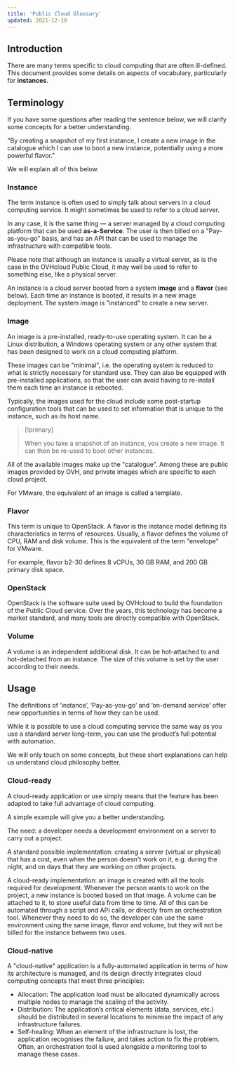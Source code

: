 ```yaml
---
title: 'Public Cloud Glossary'
updated: 2021-12-10
---
```



## Introduction
There are many terms specific to cloud computing that are often ill-defined. This document provides some details on aspects of vocabulary, particularly for **instances**.


## Terminology
If you have some questions after reading the sentence below, we will clarify some concepts for a better understanding.

"By creating a snapshot of my first instance, I create a new image in the catalogue which I can use to boot a new instance, potentially using a more powerful flavor."

We will explain all of this below.


### Instance
The term instance is often used to simply talk about servers in a cloud computing service. It might sometimes be used to refer to a cloud server.

In any case, it is the same thing — a server managed by a cloud computing platform that can be used **as-a-Service**. The user is then billed on a "Pay-as-you-go" basis, and has an API that can be used to manage the infrastructure with compatible tools.

Please note that although an instance is usually a virtual server, as is the case in the OVHcloud Public Cloud, it may well be used to refer to something else, like a physical server.

An instance is a cloud server booted from a system **image** and a **flavor** (see below). Each time an instance is booted, it results in a new image deployment. The system image is "instanced" to create a new server.


### Image
An image is a pre-installed, ready-to-use operating system. It can be a Linux distribution, a Windows operating system or any other system that has been designed to work on a cloud computing platform.

These images can be "minimal", i.e. the operating system is reduced to what is strictly necessary for standard use. They can also be equipped with pre-installed applications, so that the user can avoid having to re-install them each time an instance is rebooted.

Typically, the images used for the cloud include some post-startup configuration tools that can be used to set information that is unique to the instance, such as its host name.



> [!primary]
>
> When you take a snapshot of an instance, you create a new image. It can then be re-used to boot other instances.
> 

All of the available images make up the "catalogue". Among these are public images provided by OVH, and private images which are specific to each cloud project.

For VMware, the equivalent of an image is called a template.


### Flavor
This term is unique to OpenStack. A flavor is the instance model defining its characteristics in terms of resources. Usually, a flavor defines the volume of CPU, RAM and disk volume. This is the equivalent of the term "envelope" for VMware.

For example, flavor b2-30 defines 8 vCPUs, 30 GB RAM, and 200 GB primary disk space.


### OpenStack
OpenStack is the software suite used by OVHcloud to build the foundation of the Public Cloud service. Over the years, this technology has become a market standard, and many tools are directly compatible with OpenStack.


### Volume
A volume is an independent additional disk. It can be hot-attached to and hot-detached from an instance. The size of this volume is set by the user according to their needs.


## Usage
The definitions of ‘instance’, ‘Pay-as-you-go’ and ‘on-demand service’ offer new opportunities in terms of how they can be used.

While it is possible to use a cloud computing service the same way as you use a standard server long-term, you can use the product’s full potential with automation.

We will only touch on some concepts, but these short explanations can help us understand cloud philosophy better.


### Cloud-ready
A cloud-ready application or use simply means that the feature has been adapted to take full advantage of cloud computing.

A simple example will give you a better understanding.

The need: a developer needs a development environment on a server to carry out a project.

A standard possible implementation: creating a server (virtual or physical) that has a cost, even when the person doesn't work on it, e.g. during the night, and on days that they are working on other projects.

A cloud-ready implementation: an image is created with all the tools required for development. Whenever the person wants to work on the project, a new instance is booted based on that image. A volume can be attached to it, to store useful data from time to time. All of this can be automated through a script and API calls, or directly from an orchestration tool. Whenever they need to do so, the developer can use the same environment using the same image, flavor and volume, but they will not be billed for the instance between two uses.


### Cloud-native
A "cloud-native" application is a fully-automated application in terms of how its architecture is managed, and its design directly integrates cloud computing concepts that meet three principles:

- Allocation: The application load must be allocated dynamically across multiple nodes to manage the scaling of the activity.
- Distribution: The application’s critical elements (data, services, etc.) should be distributed in several locations to minimise the impact of any infrastructure failures.
- Self-healing: When an element of the infrastructure is lost, the application recognises the failure, and takes action to fix the problem. Often, an orchestration tool is used alongside a monitoring tool to manage these cases.
